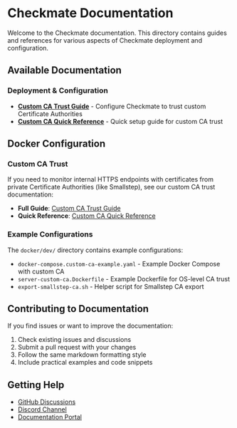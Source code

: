 # Checkmate Documentation

Welcome to the Checkmate documentation. This directory contains guides and references for various aspects of Checkmate deployment and configuration.

## Available Documentation

### Deployment & Configuration
- **[Custom CA Trust Guide](./custom-ca-trust.md)** - Configure Checkmate to trust custom Certificate Authorities
- **[Custom CA Quick Reference](./custom-ca-quick-reference.md)** - Quick setup guide for custom CA trust

## Docker Configuration

### Custom CA Trust
If you need to monitor internal HTTPS endpoints with certificates from private Certificate Authorities (like Smallstep), see our custom CA trust documentation:

- **Full Guide**: [Custom CA Trust Guide](./custom-ca-trust.md)
- **Quick Reference**: [Custom CA Quick Reference](./custom-ca-quick-reference.md)

### Example Configurations
The `docker/dev/` directory contains example configurations:
- `docker-compose.custom-ca-example.yaml` - Example Docker Compose with custom CA
- `server-custom-ca.Dockerfile` - Example Dockerfile for OS-level CA trust
- `export-smallstep-ca.sh` - Helper script for Smallstep CA export

## Contributing to Documentation

If you find issues or want to improve the documentation:

1. Check existing issues and discussions
2. Submit a pull request with your changes
3. Follow the same markdown formatting style
4. Include practical examples and code snippets

## Getting Help

- [GitHub Discussions](https://github.com/bluewave-labs/checkmate/discussions)
- [Discord Channel](https://discord.gg/NAb6H3UTjK)
- [Documentation Portal](https://docs.checkmate.so/)

